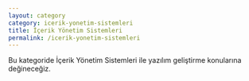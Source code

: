 ```yaml
---
layout: category
category: icerik-yonetim-sistemleri
title: İçerik Yönetim Sistemleri
permalink: /icerik-yonetim-sistemleri
---
```


<div class="message">
  Bu kategoride İçerik Yönetim Sistemleri ile yazılım geliştirme konularına değineceğiz. 
</div>
